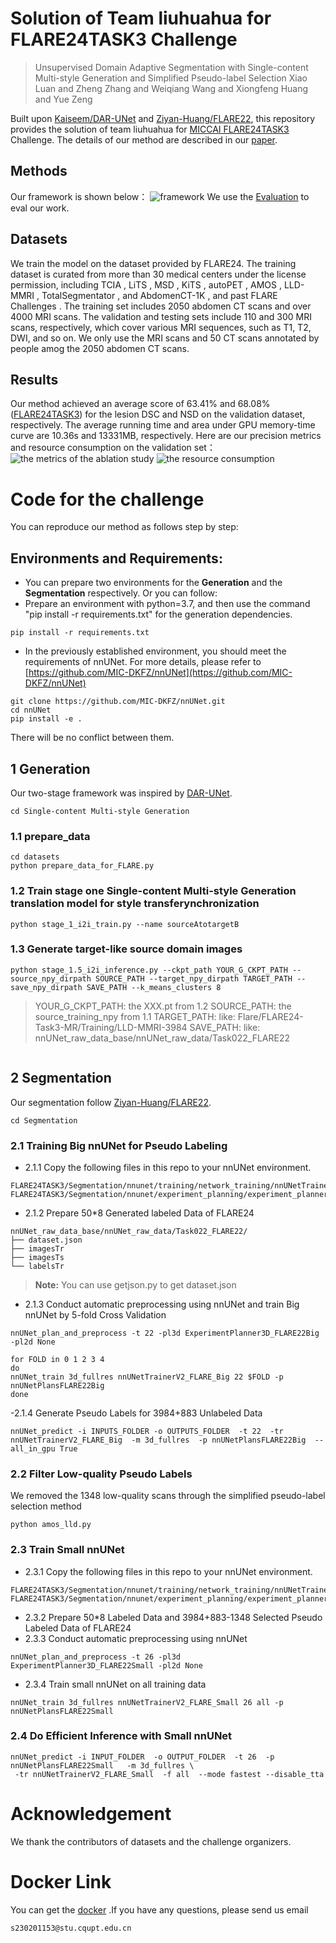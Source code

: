 ﻿#  Solution of Team liuhuahua for FLARE24TASK3 Challenge

>Unsupervised Domain Adaptive Segmentation with Single-content Multi-style Generation and Simplified Pseudo-label Selection
>Xiao Luan and Zheng Zhang and Weiqiang Wang and Xiongfeng Huang and Yue Zeng

Built upon [Kaiseem/DAR-UNet](https://github.com/Kaiseem/DAR-UNet) and [Ziyan-Huang/FLARE22](https://github.com/Ziyan-Huang/FLARE22), this repository provides the solution of team liuhuahua for [MICCAI FLARE24TASK3](https://www.codabench.org/competitions/2296/) Challenge. The details of our method are described in our [paper](https://openreview.net/forum?id=705SUzdm3p).


## Methods

Our framework is shown below：
![framework](https://github.com/ZZhangZZheng/FLARE24-TASK3/blob/master/picture/framework99.png)
We use the [Evaluation](https://github.com/JunMa11/FLARE/tree/main/FLARE22/Evaluation) to eval our work.
## Datasets

We train the model on the dataset provided by FLARE24.
The training dataset is curated from more than 30 medical centers under the license permission, including TCIA , LiTS , MSD , KiTS , autoPET , AMOS , LLD-MMRI , TotalSegmentator , and AbdomenCT-1K , and past FLARE Challenges . The training set includes 2050 abdomen CT scans and over 4000 MRI scans. The validation and testing sets include 110 and 300 MRI scans, respectively, which cover various MRI sequences, such as T1, T2, DWI, and so on.
We only use the MRI scans and 50 CT scans annotated by people amog the 2050 abdomen CT scans.



## Results

Our method achieved an average score of 63.41% and 68.08%([FLARE24TASK3](https://www.codabench.org/competitions/2296/#/results-tab)) for the lesion DSC and NSD on the validation dataset, respectively. The average running time and area under GPU memory-time curve are 10.36s and 13331MB, respectively.
Here are our precision metrics and resource consumption on the validation set：
![the metrics of the ablation study](https://github.com/ZZhangZZheng/FLARE24-TASK3/blob/master/picture/ablation%20result.png)
![the resource consumption](https://github.com/ZZhangZZheng/FLARE24-TASK3/blob/master/picture/time.png)
# Code for the challenge

You can reproduce our method as follows step by step:

## Environments and Requirements:
-   You can prepare two environments for the **Generation** and the **Segmentation** respectively. Or you can follow:
- Prepare an environment with python=3.7, and then use the command "pip install -r requirements.txt" for the generation dependencies.
```
pip install -r requirements.txt
```
- In the previously established environment, you should meet the requirements of nnUNet. For more details, please refer to [https://github.com/MIC-DKFZ/nnUNet](https://github.com/MIC-DKFZ/nnUNet)
```
git clone https://github.com/MIC-DKFZ/nnUNet.git
cd nnUNet
pip install -e .
```
There will be no conflict between them.


## 1 Generation

Our two-stage framework was inspired by [DAR-UNet](https://github.com/Kaiseem/DAR-UNet).
```
cd Single-content Multi-style Generation
```
### 1.1  prepare_data
```
cd datasets
python prepare_data_for_FLARE.py
```

### 1.2  Train stage one Single-content Multi-style Generation translation model for style transferynchronization

```
python stage_1_i2i_train.py --name sourceAtotargetB
```


### 1.3 Generate target-like source domain images

```
python stage_1.5_i2i_inference.py --ckpt_path YOUR_G_CKPT_PATH --source_npy_dirpath SOURCE_PATH --target_npy_dirpath TARGET_PATH --save_npy_dirpath SAVE_PATH --k_means_clusters 8
```
>YOUR_G_CKPT_PATH: the XXX.pt from 1.2
SOURCE_PATH: the source_training_npy from 1.1
TARGET_PATH: like:
 Flare/FLARE24-Task3-MR/Training/LLD-MMRI-3984
SAVE_PATH: like: nnUNet_raw_data_base/nnUNet_raw_data/Task022_FLARE22
```
```

## 2 Segmentation
Our segmentation  follow  [Ziyan-Huang/FLARE22](https://github.com/Ziyan-Huang/FLARE22).
```
cd Segmentation
```


### 2.1 Training Big nnUNet for Pseudo Labeling

- 2.1.1 Copy the following files in this repo to your nnUNet environment.
```
FLARE24TASK3/Segmentation/nnunet/training/network_training/nnUNetTrainerV2_FLARE.py
FLARE24TASK3/Segmentation/nnunet/experiment_planning/experiment_planner_FLARE22Big.py
```
- 2.1.2 Prepare 50*8 Generated labeled Data of FLARE24
```
nnUNet_raw_data_base/nnUNet_raw_data/Task022_FLARE22/
├── dataset.json
├── imagesTr
├── imagesTs
└── labelsTr
```
> **Note:** You can use getjson.py to get dataset.json
- 2.1.3 Conduct automatic preprocessing using nnUNet and  train Big nnUNet by 5-fold Cross Validation
```
nnUNet_plan_and_preprocess -t 22 -pl3d ExperimentPlanner3D_FLARE22Big -pl2d None
```
```
for FOLD in 0 1 2 3 4
do
nnUNet_train 3d_fullres nnUNetTrainerV2_FLARE_Big 22 $FOLD -p nnUNetPlansFLARE22Big
done
```
-2.1.4  Generate Pseudo Labels for 3984+883 Unlabeled Data
```
nnUNet_predict -i INPUTS_FOLDER -o OUTPUTS_FOLDER  -t 22  -tr nnUNetTrainerV2_FLARE_Big  -m 3d_fullres  -p nnUNetPlansFLARE22Big  --all_in_gpu True 
```

### 2.2  Filter Low-quality Pseudo Labels
We removed the 1348 low-quality scans through the simplified pseudo-label selection method
```
python amos_lld.py
```
### 2.3  Train Small nnUNet
- 2.3.1 Copy the following files in this repo to your nnUNet environment.
 ```
FLARE24TASK3/Segmentation/nnunet/training/network_training/nnUNetTrainerV2_FLARE.py
FLARE24TASK3/Segmentation/nnunet/experiment_planning/experiment_planner_FLARE22Small.py
```
- 2.3.2 Prepare 50*8 Labeled Data and 3984+883-1348 Selected Pseudo Labeled Data of FLARE24
- 2.3.3 Conduct automatic preprocessing using nnUNet
```
nnUNet_plan_and_preprocess -t 26 -pl3d ExperimentPlanner3D_FLARE22Small -pl2d None
```
- 2.3.4  Train small nnUNet on all training data
```
nnUNet_train 3d_fullres nnUNetTrainerV2_FLARE_Small 26 all -p nnUNetPlansFLARE22Small
```
### 2.4  Do Efficient Inference with Small nnUNet
```
nnUNet_predict -i INPUT_FOLDER  -o OUTPUT_FOLDER  -t 26  -p nnUNetPlansFLARE22Small   -m 3d_fullres \
 -tr nnUNetTrainerV2_FLARE_Small  -f all  --mode fastest --disable_tta
```

# Acknowledgement
We thank the contributors of datasets and the challenge organizers.
# Docker Link
You can get the [docker](https://pan.baidu.com/s/11RM32jPOBzFmzeGBH6sB7A?pwd=8888) .If you have any questions, please send us email 
```
s230201153@stu.cqupt.edu.cn
``` 
